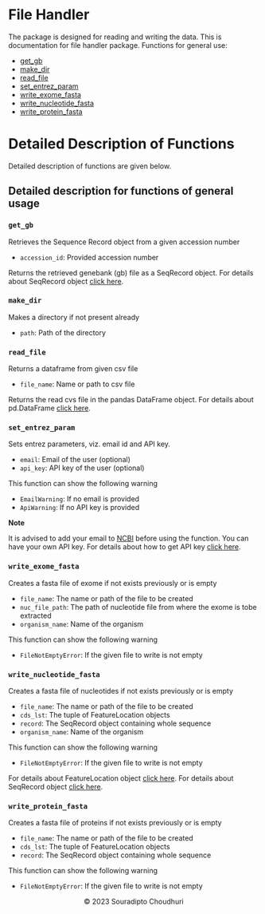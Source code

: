 # File Handler

The package is designed for reading and writing the data. This is documentation for file handler package.
Functions for general use:

- [get_gb](#get_gb)
- [make_dir](#make_dir)
- [read_file](#read_file)
- [set_entrez_param](#set_entrez_param)
- [write_exome_fasta](#write_exome_fasta)
- [write_nucleotide_fasta](#write_nucleotide_fasta)
- [write_protein_fasta](#write_protein_fasta)

# Detailed Description of Functions

Detailed description of functions are given below.

## Detailed description for functions of general usage

### `get_gb`

Retrieves the Sequence Record object from a given accession number

- `accession_id`: Provided accession number

Returns the retrieved genebank (gb) file as a SeqRecord object. For details about SeqRecord
object [click here](https://biopython.org/docs/1.75/api/Bio.SeqRecord.html).

### `make_dir`

Makes a directory if not present already

- `path`: Path of the directory

### `read_file`

Returns a dataframe from given csv file

- `file_name`: Name or path to csv file

Returns the read cvs file in the pandas DataFrame object. For details about
pd.DataFrame [click here](https://pandas.pydata.org/docs/reference/api/pandas.DataFrame.html).

### `set_entrez_param`

Sets entrez parameters, viz. email id and API key.

- `email`: Email of the user (optional)
- `api_key`: API key of the user (optional)

This function can show the following warning

- `EmailWarning`: If no email is provided
- `ApiWarning`: If no API key is provided

**Note**

It is advised to add your email to [NCBI](https://www.ncbi.nlm.nih.gov/) before using the function. You can have your
own API key. For details about how to get API
key [click here](https://support.nlm.nih.gov/knowledgebase/article/KA-05317/en-us).

### `write_exome_fasta`

Creates a fasta file of exome if not exists previously or is empty

- `file_name`: The name or path of the file to be created
- `nuc_file_path`: The path of nucleotide file from where the exome is tobe extracted
- `organism_name`: Name of the organism

This function can show the following warning

- `FileNotEmptyError`: If the given file to write is not empty

### `write_nucleotide_fasta`

Creates a fasta file of nucleotides if not exists previously or is empty

- `file_name`: The name or path of the file to be created
- `cds_lst`: The tuple of FeatureLocation objects
- `record`: The SeqRecord object containing whole sequence
- `organism_name`: Name of the organism

This function can show the following warning

- `FileNotEmptyError`: If the given file to write is not empty

For details about FeatureLocation object [click here](https://biopython.org/docs/1.75/api/Bio.SeqFeature.html). For
details about SeqRecord object [click here](https://biopython.org/docs/1.75/api/Bio.SeqRecord.html).

### `write_protein_fasta`

Creates a fasta file of proteins if not exists previously or is empty

- `file_name`: The name or path of the file to be created
- `cds_lst`: The tuple of FeatureLocation objects
- `record`: The SeqRecord object containing whole sequence

This function can show the following warning

- `FileNotEmptyError`: If the given file to write is not empty

<p align="center">&copy; 2023 Souradipto Choudhuri</p>
